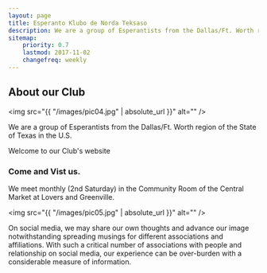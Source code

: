 ```yaml
---
layout: page
title: Esperanto Klubo de Norda Teksaso
description: We are a group of Esperantists from the Dallas/Ft. Worth region of the State of Texas in the U.S.
sitemap:
    priority: 0.7
    lastmod: 2017-11-02
    changefreq: weekly
---
```

## About our Club

<span class="image left"><img src="{{ "/images/pic04.jpg" | absolute_url }}" alt="" /></span>

We are a group of Esperantists from the Dallas/Ft. Worth region of the State of Texas in the U.S.

Welcome to our Club's website

### Come and Vist us.
<div class="box">
  <p>
  We meet monthly (2nd Saturday) in the Community Room of the Central Market at Lovers and Greenville.
  </p>
</div>

<span class="image left"><img src="{{ "/images/pic05.jpg" | absolute_url }}" alt="" /></span>

On social media, we may share our own thoughts and advance our image notwithstanding spreading musings for different associations and affiliations. With such a critical number of associations with people and relationship on social media, our experience can be over-burden with a considerable measure of information.
